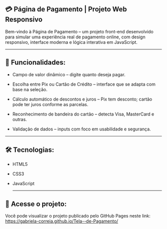## 💳 Página de Pagamento | Projeto Web Responsivo

Bem-vindo à Página de Pagamento – um projeto front-end desenvolvido para simular uma experiência real de pagamento online, com design responsivo, interface moderna e lógica interativa em JavaScript.


---

## 🧾 Funcionalidades:

* Campo de valor dinâmico – digite quanto deseja pagar.

* Escolha entre Pix ou Cartão de Crédito – interface que se adapta com base na seleção.

* Cálculo automático de descontos e juros – Pix tem desconto; cartão pode ter juros conforme as parcelas.

* Reconhecimento de bandeira do cartão – detecta Visa, MasterCard e outras.

* Validação de dados – inputs com foco em usabilidade e segurança.

  
---

## 🛠 Tecnologias:

* HTML5

* CSS3

* JavaScript

  ---

 ## 🔗 Acesse o projeto: 
 
 Você pode visualizar o projeto publicado pelo GitHub Pages neste link: https://gabriela-correia.github.io/Tela--de-Pagamento/

  
